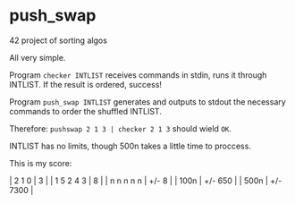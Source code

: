 # push_swap
42 project of sorting algos

All very simple.

Program `checker INTLIST` receives commands in stdin, runs it through INTLIST. If the result is ordered, success!

Program `push_swap INTLIST` generates and outputs to stdout the necessary commands to order the shuffled INTLIST.

Therefore: `pushswap 2 1 3 | checker 2 1 3` should wield `OK`.

INTLIST has no limits, though 500n takes a little time to proccess.

This is my score:

| 2 1 0 | 3 |
| 1 5 2 4 3 | 8 |
| n n n n n | +/- 8 |
| 100n | +/- 650 |
| 500n | +/- 7300 |
